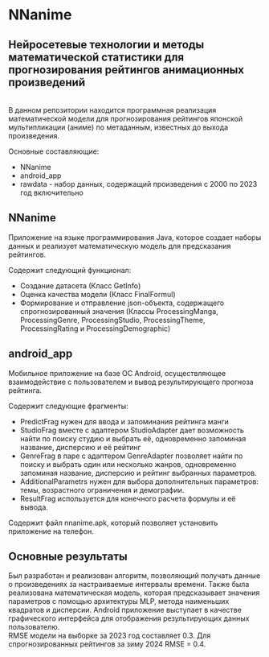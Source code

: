 # NNanime
## Нейросетевые технологии и методы математической статистики для прогнозирования рейтингов анимационных произведений
\
В данном репозитории находится программная реализация математической модели для прогнозирования рейтингов японской мультипликации (аниме) по метаданным, известных до выхода произведения.

Основные составляющие:

- NNanime
- android_app
- rawdata - набор данных, содержащий произведения с 2000 по 2023 год включительно

## NNanime

Приложение на языке программирования Java, которое создает наборы данных и реализует математическую модель для предсказания рейтингов.

Содержит следующий функционал:
- Создание датасета (Класс GetInfo)
- Оценка качества модели (Класс FinalFormul)
- Формирование и отправление json-объекта, содержащего спрогнозированный значения (Классы ProcessingManga, ProcessingGenre, ProcessingStudio, ProcessingTheme, ProcessingRating и ProcessingDemographic)  

## android_app

Мобильное приложение на базе ОС Android, осуществляющее взаимодействие с пользователем и вывод результирующего прогноза рейтинга.

Содержит следующие фрагменты:
- PredictFrag нужен для ввода и запоминания рейтинга манги
- StudioFrag вместе с адаптером StudioAdapter дает возможность найти по поиску студию и выбрать её, одновременно запоминая название, дисперсию и её рейтинг
- GenreFrag в паре с адаптером GenreAdapter позволяет найти по поиску и выбрать один или несколько жанров, одновременно запоминая название, дисперсию и рейтинг выбранных параметров.
- AdditionalParametrs нужен для выбора дополнительных параметров: темы, возрастного ограничения и демографии. 
- ResultFrag используется для конечного расчета формулы и её вывода.

Содержит файл nnanime.apk, который позволяет установить приложение на телефон.

## Основные результаты

Был разработан и реализован алгоритм, позволяющий получать данные о произведениях за настраиваемые интервалы времени. Также была реализована математическая модель, которая предсказывает значения параметров с помощью архитектуры MLP, метода наименьших квадратов и дисперсии. Android приложение выступает в качестве графического интерфейса для отображения результирующих данных пользователю. 
\
RMSE модели на выборке за 2023 год составляет 0.3. Для спрогнозированных рейтингов за зиму 2024 RMSE = 0.4. 
